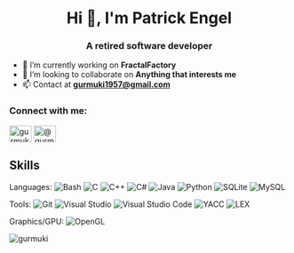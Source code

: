 <h1 align="center">Hi 👋, I'm Patrick Engel</h1>
<h3 align="center">A retired software developer</h3>

[//]: # (commented out -- <p align="left"> <img src="https://komarev.com/ghpvc/?username=gurmuki&label=Profile%20views&color=0e75b6&style=flat" alt="gurmuki" /> </p>)

- 🔭 I’m currently working on **FractalFactory**
- 👯 I’m looking to collaborate on **Anything that interests me**
- 📫 Contact at **gurmuki1957@gmail.com**

<h3 align="left">Connect with me:</h3>
<p align="left">
<a href="https://instagram.com/gurmuki1957" target="blank"><img align="center" src="https://raw.githubusercontent.com/rahuldkjain/github-profile-readme-generator/master/src/images/icons/Social/instagram.svg" alt="gurmuki1957" height="30" width="40" /></a>
<a href="https://www.youtube.com/c/@gurmuki" target="blank"><img align="center" src="https://raw.githubusercontent.com/rahuldkjain/github-profile-readme-generator/master/src/images/icons/Social/youtube.svg" alt="@gurmuki" height="30" width="40" /></a>
</p>

## Skills

Languages:
![Bash](https://img.shields.io/badge/Bash-4EAA25?logo=gnubash&logoColor=white&style=for-the-badge)
![C](https://img.shields.io/badge/C-A8B9CC?logo=c&logoColor=white&style=for-the-badge)
![C++](https://img.shields.io/badge/C++-00599C?logo=cplusplus&logoColor=white&style=for-the-badge)
![C#](https://img.shields.io/badge/c%23-%23239120.svg?style=for-the-badge&logo=csharp&logoColor=white)
![Java](https://img.shields.io/badge/Java-F8981D?logo=java&logoColor=white&style=for-the-badge)
![Python](https://img.shields.io/badge/Python-3776AB?logo=python&logoColor=white&style=for-the-badge)
![SQLite](https://img.shields.io/badge/sqlite-%2307405e.svg?style=for-the-badge&logo=sqlite&logoColor=white)
![MySQL](https://img.shields.io/badge/mysql-4479A1.svg?style=for-the-badge&logo=mysql&logoColor=white)

Tools:
![Git](https://img.shields.io/badge/Git-E32818)
![Visual Studio](https://img.shields.io/badge/Visual%20Studio-6B0891)
![Visual Studio Code](https://img.shields.io/badge/Visual%20Studio%20Code-0092CC)
![YACC](https://img.shields.io/badge/YACC-136D15)
![LEX](https://img.shields.io/badge/LEX-8A2BE2)

Graphics/GPU:
![OpenGL](https://img.shields.io/badge/OpenGL-98423C)

<p><img align="center" src="https://github-readme-stats.vercel.app/api/top-langs?username=gurmuki&show_icons=true&locale=en&layout=compact" alt="gurmuki" /></p>
